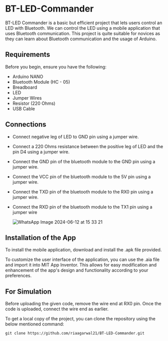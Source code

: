 # BT-LED-Commander
BT-LED Commander is a basic but efficient project that lets users control an LED with Bluetooth. We can control the LED using a mobile application that uses Bluetooth communication. This project is quite suitable for novices as they can learn about Bluetooth communication and the usage of Arduino.

## Requirements
Before you begin, ensure you have the following:
* Arduino NANO
* Bluetooth Module (HC - 05)
* Breadboard
* LED
* Jumper Wires
* Resistor (220 Ohms)
* USB Cable

## Connections
* Connect negative leg of LED to GND pin using a jumper wire.
* Connect a 220 Ohms resistance between the positive leg of LED and the pin D4 using a jumper wire.
* Connect the GND pin of the bluetooth module to the GND pin using a jumper wire.
* Connect the VCC pin of the bluetooth module to the 5V pin using a jumper wire.
* Connect the TXD pin of the bluetooth module to the RX0 pin using a jumper wire.
* Connect the RXD pin of the bluetooth module to the TX1 pin using a jumper wire

  
  ![WhatsApp Image 2024-06-12 at 15 33 21](https://github.com/riaagarwal21/BT-LED-Commander/assets/97599436/5e8af5fa-7806-4e2a-b7e6-30218fb2891a)


## Installation of the App
To install the mobile application, download and install the .apk file provided. 

To customize the user interface of the application, you can use the .aia file and import it into MIT App Inventor. This allows for easy modification and enhancement of the app's design and functionality according to your preferences.

## For Simulation
Before uploading the given code, remove the wire end at RX0 pin. Once the code is uploaded, connect the wire end as earlier. 


To get a local copy of the project, you can clone the repository using the below mentioned command:
  
    git clone https://github.com/riaagarwal21/BT-LED-Commander.git

